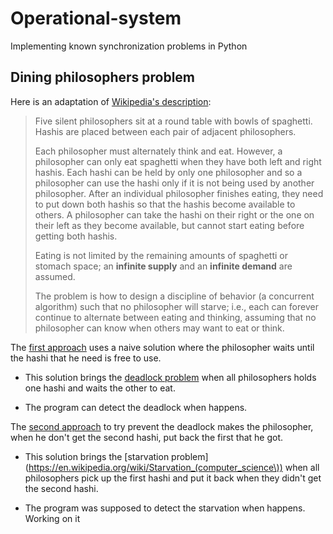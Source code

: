 # Operational-system
Implementing known synchronization problems in Python 

## Dining philosophers problem

Here is an adaptation of [Wikipedia's description](https://en.wikipedia.org/wiki/Dining_philosophers_problem): 
    

> Five silent philosophers sit at a round table with bowls of spaghetti. Hashis are placed between each pair of adjacent philosophers.
> 
> Each philosopher must alternately think and eat. However, a philosopher can only eat spaghetti when they have both left and right hashis. Each hashi can be held by only one philosopher and so a philosopher can use the hashi only if it is not being used by another philosopher. After an individual philosopher finishes eating, they need to put down both hashis so that the hashis become available to others. A philosopher can take the hashi on their right or the one on their left as they become available, but cannot start eating before getting both hashis.
> 
> Eating is not limited by the remaining amounts of spaghetti or stomach space; an **infinite supply** and an **infinite demand** are assumed.
> 
> The problem is how to design a discipline of behavior (a concurrent algorithm) such that no philosopher will starve; i.e., each can forever continue to alternate between eating and thinking, assuming that no philosopher can know when others may want to eat or think. 
> 

The [first approach](philosofer-dinner-first-approach.py) uses a naive solution where the philosopher waits until the hashi that he need is free to use.

- This solution brings the [deadlock problem](https://en.wikipedia.org/wiki/Deadlock) when all philosophers holds one hashi and waits the other to eat. 

- The program can detect the deadlock when happens.

The [second approach](philosofer-dinner-second-approach.py) to try prevent the deadlock makes the philosopher, when he don't get the second hashi, put back the first that he got.

- This solution brings the [starvation problem](https://en.wikipedia.org/wiki/Starvation_(computer_science\)) when all philosophers pick up the first hashi and put it back when they didn't get the second hashi.

- The program was supposed to detect the starvation when happens. Working on it
